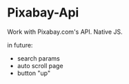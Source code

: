 # Pixabay-Api
Work with Pixabay.com's API. Native JS.

in future:
  - search params
  - auto scroll page
  - button "up"  

